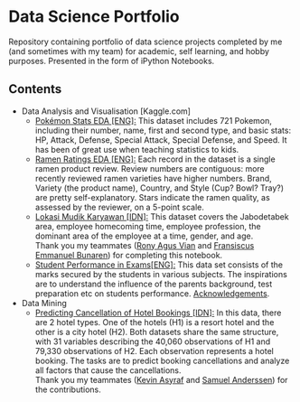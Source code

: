 # Data Science Portfolio
Repository containing portfolio of data science projects completed by me (and sometimes with my team) for academic, self learning, and hobby purposes.
Presented in the form of iPython Notebooks.

## Contents
- Data Analysis and Visualisation [Kaggle.com]
  * [Pokémon Stats EDA \[ENG\]:](https://nbviewer.jupyter.org/github/Iqrar99/data-science-portfolio/blob/master/Pok%C3%A9mon%20Stats%20EDA.ipynb) This dataset includes 721 Pokemon, including their number, name, first and second type, and basic stats: HP, Attack, Defense, Special Attack, Special Defense, and Speed. It has been of great use when teaching statistics to kids.
  * [Ramen Ratings EDA \[ENG\]:](https://nbviewer.jupyter.org/github/Iqrar99/data-science-portfolio/blob/master/ramen-ratings-eda.ipynb) Each record in the dataset is a single ramen product review. Review numbers are contiguous: more recently reviewed ramen varieties have higher numbers. Brand, Variety (the product name), Country, and Style (Cup? Bowl? Tray?) are pretty self-explanatory. Stars indicate the ramen quality, as assessed by the reviewer, on a 5-point scale.
  * [Lokasi Mudik Karyawan \[IDN\]:](https://nbviewer.jupyter.org/github/Iqrar99/data-science-portfolio/blob/master/Lokasi%20Mudik%20Karyawan.ipynb) This dataset covers the Jabodetabek area, employee homecoming time, employee profession, the dominant area of the employee at a time, gender, and age. <br>Thank you my teammates ([Rony Agus Vian](https://www.linkedin.com/in/ronyagusvian/) and [Fransiscus Emmanuel Bunaren](https://www.linkedin.com/in/fransiscus-emmanuel-bunaren-ba4084192/)) for completing this notebook.
  * [Student Performance in Exams\[ENG\]:](https://nbviewer.jupyter.org/github/Iqrar99/data-science-portfolio/blob/master/student-performance-in-exams.ipynb) This data set consists of the marks secured by the students in various subjects. The inspirations are to understand the influence of the parents background, test preparation etc on students performance. [Acknowledgements](http://roycekimmons.com/tools/generated_data/exams).
- Data Mining
  * [Predicting Cancellation of Hotel Bookings \[IDN\]:](https://nbviewer.jupyter.org/github/Iqrar99/data-science-portfolio/blob/master/Hotel%20Bookings.ipynb) In this data, there are 2 hotel types. One of the hotels (H1) is a resort hotel and the other is a city hotel (H2). Both datasets share the same structure, with 31 variables describing the 40,060 observations of H1 and 79,330 observations of H2. Each observation represents a hotel booking. The tasks are to predict booking cancellations and analyze all factors that cause the cancellations. <br> Thank you my teammates ([Kevin Asyraf](https://www.linkedin.com/in/kevinasyraf/) and [Samuel Anderssen](https://www.linkedin.com/in/samuelanderssen/)) for the contributions.
